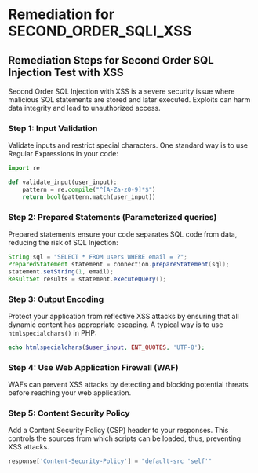 # Remediation for SECOND_ORDER_SQLI_XSS

## Remediation Steps for Second Order SQL Injection Test with XSS

Second Order SQL Injection with XSS is a severe security issue where malicious SQL statements are stored and later executed. Exploits can harm data integrity and lead to unauthorized access. 

### Step 1: Input Validation

Validate inputs and restrict special characters. One standard way is to use Regular Expressions in your code:

```python
import re

def validate_input(user_input): 
    pattern = re.compile("^[A-Za-z0-9]*$")
    return bool(pattern.match(user_input))
```

### Step 2: Prepared Statements (Parameterized queries)

Prepared statements ensure your code separates SQL code from data, reducing the risk of SQL Injection:

```java
String sql = "SELECT * FROM users WHERE email = ?";
PreparedStatement statement = connection.prepareStatement(sql);
statement.setString(1, email);
ResultSet results = statement.executeQuery();
```

### Step 3: Output Encoding 

Protect your application from reflective XSS attacks by ensuring that all dynamic content has appropriate escaping. A typical way is to use `htmlspecialchars()` in PHP:

```php
echo htmlspecialchars($user_input, ENT_QUOTES, 'UTF-8');
```

### Step 4: Use Web Application Firewall (WAF)

WAFs can prevent XSS attacks by detecting and blocking potential threats before reaching your web application.

### Step 5: Content Security Policy

Add a Content Security Policy (CSP) header to your responses. This controls the sources from which scripts can be loaded, thus, preventing XSS attacks.

```python
response['Content-Security-Policy'] = "default-src 'self'"
``` 